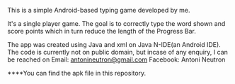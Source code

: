 This is a simple Android-based typing game developed by me.

It's a single player game. The goal is to correctly type the word shown and score points which in turn reduce the length of the Progress Bar.

The app was created using Java and xml on Java N-IDE(an Android IDE).
The code is currently not on public domain, but incase of any enquiry, I can be reached on 
Email: antonineutron@gmail.com
Facebook: Antoni Neutron



****You can find the apk file in this repository.
